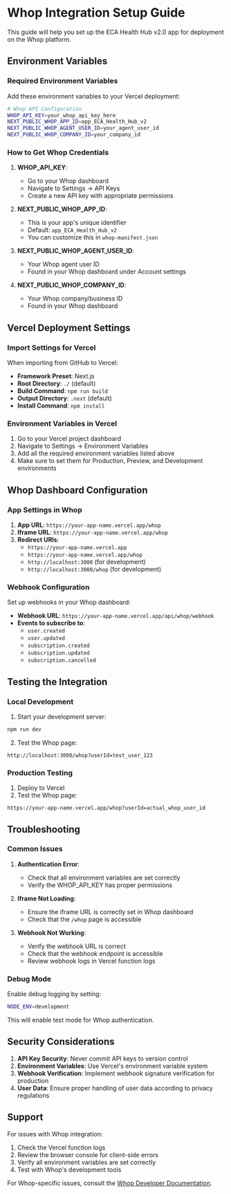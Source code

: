 # Whop Integration Setup Guide

This guide will help you set up the ECA Health Hub v2.0 app for deployment on the Whop platform.

## Environment Variables

### Required Environment Variables

Add these environment variables to your Vercel deployment:

```bash
# Whop API Configuration
WHOP_API_KEY=your_whop_api_key_here
NEXT_PUBLIC_WHOP_APP_ID=app_ECA_Health_Hub_v2
NEXT_PUBLIC_WHOP_AGENT_USER_ID=your_agent_user_id
NEXT_PUBLIC_WHOP_COMPANY_ID=your_company_id
```

### How to Get Whop Credentials

1. **WHOP_API_KEY**: 
   - Go to your Whop dashboard
   - Navigate to Settings → API Keys
   - Create a new API key with appropriate permissions

2. **NEXT_PUBLIC_WHOP_APP_ID**: 
   - This is your app's unique identifier
   - Default: `app_ECA_Health_Hub_v2`
   - You can customize this in `whop-manifest.json`

3. **NEXT_PUBLIC_WHOP_AGENT_USER_ID**: 
   - Your Whop agent user ID
   - Found in your Whop dashboard under Account settings

4. **NEXT_PUBLIC_WHOP_COMPANY_ID**: 
   - Your Whop company/business ID
   - Found in your Whop dashboard

## Vercel Deployment Settings

### Import Settings for Vercel

When importing from GitHub to Vercel:

- **Framework Preset**: Next.js
- **Root Directory**: `./` (default)
- **Build Command**: `npm run build`
- **Output Directory**: `.next` (default)
- **Install Command**: `npm install`

### Environment Variables in Vercel

1. Go to your Vercel project dashboard
2. Navigate to Settings → Environment Variables
3. Add all the required environment variables listed above
4. Make sure to set them for Production, Preview, and Development environments

## Whop Dashboard Configuration

### App Settings in Whop

1. **App URL**: `https://your-app-name.vercel.app/whop`
2. **Iframe URL**: `https://your-app-name.vercel.app/whop`
3. **Redirect URIs**: 
   - `https://your-app-name.vercel.app`
   - `https://your-app-name.vercel.app/whop`
   - `http://localhost:3000` (for development)
   - `http://localhost:3000/whop` (for development)

### Webhook Configuration

Set up webhooks in your Whop dashboard:

- **Webhook URL**: `https://your-app-name.vercel.app/api/whop/webhook`
- **Events to subscribe to**:
  - `user.created`
  - `user.updated`
  - `subscription.created`
  - `subscription.updated`
  - `subscription.cancelled`

## Testing the Integration

### Local Development

1. Start your development server:
```bash
npm run dev
```

2. Test the Whop page:
```
http://localhost:3000/whop?userId=test_user_123
```

### Production Testing

1. Deploy to Vercel
2. Test the Whop page:
```
https://your-app-name.vercel.app/whop?userId=actual_whop_user_id
```

## Troubleshooting

### Common Issues

1. **Authentication Error**: 
   - Check that all environment variables are set correctly
   - Verify the WHOP_API_KEY has proper permissions

2. **Iframe Not Loading**:
   - Ensure the iframe URL is correctly set in Whop dashboard
   - Check that the `/whop` page is accessible

3. **Webhook Not Working**:
   - Verify the webhook URL is correct
   - Check that the webhook endpoint is accessible
   - Review webhook logs in Vercel function logs

### Debug Mode

Enable debug logging by setting:
```bash
NODE_ENV=development
```

This will enable test mode for Whop authentication.

## Security Considerations

1. **API Key Security**: Never commit API keys to version control
2. **Environment Variables**: Use Vercel's environment variable system
3. **Webhook Verification**: Implement webhook signature verification for production
4. **User Data**: Ensure proper handling of user data according to privacy regulations

## Support

For issues with Whop integration:
1. Check the Vercel function logs
2. Review the browser console for client-side errors
3. Verify all environment variables are set correctly
4. Test with Whop's development tools

For Whop-specific issues, consult the [Whop Developer Documentation](https://docs.whop.com/).
